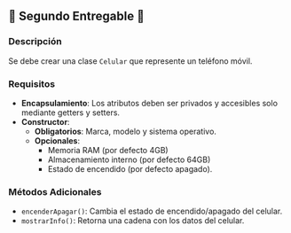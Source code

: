 ## 📂 Segundo Entregable 📱

### Descripción
Se debe crear una clase `Celular` que represente un teléfono móvil.

### Requisitos
- **Encapsulamiento**: Los atributos deben ser privados y accesibles solo mediante getters y setters.
- **Constructor**:
  - **Obligatorios**: Marca, modelo y sistema operativo.
  - **Opcionales**: 
    - Memoria RAM (por defecto 4GB)
    - Almacenamiento interno (por defecto 64GB)
    - Estado de encendido (por defecto apagado).

### Métodos Adicionales
- `encenderApagar()`: Cambia el estado de encendido/apagado del celular.
- `mostrarInfo()`: Retorna una cadena con los datos del celular.
